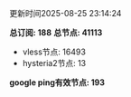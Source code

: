 更新时间2025-08-25 23:14:24

**总订阅: 188**
**总节点: 41113**
- vless节点: 16493
- hysteria2节点: 13

**google ping有效节点: 193**
